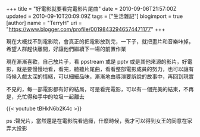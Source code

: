 +++
title = "好電影就要看完電影片尾曲"
date = 2010-09-06T21:57:00Z
updated = 2010-09-10T20:09:09Z
tags = ["生活雜記"]
blogimport = true 
[author]
	name = "TerryH"
	uri = "https://www.blogger.com/profile/00198432946574471177"
+++

現在大概找不到電影院，會真正的把電影放到完，一下子，就把畫片和音樂咔掉，希望人群趕快離開，好讓他們繼續下一場的前置作業

現在漸漸喜歡，自己放片子，看 ppstream 或是 pptv 或是其他來源的影片，好電影，就是要慢慢地看，看完，聽聽片尾曲，看看整部電影成員的努力，也可以讓有時候入戲太深的情緒，可以細細品味，漸漸地由導演要訴說的故事中，再回到現實

不見的，每一部電影都有好的結局，可是看完電影，可以有一個完美的結束，不再是，充忙得和手中的垃圾一起離去

{{< youtube tBHkN6b2K4c >}}

ps :聲光片，當然還是在電影院看過癮，什麼時候，我才可以得到女王的同意在家弄大投影
